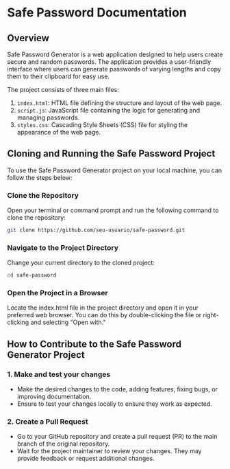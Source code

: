 # Safe Password Documentation

## Overview

Safe Password Generator is a web application designed to help users create secure and 
random passwords. The application provides a user-friendly interface where users can 
generate passwords of varying lengths and copy them to their clipboard for easy use.

The project consists of three main files:

1. `index.html`: HTML file defining the structure and layout of the web page.
2. `script.js`: JavaScript file containing the logic for generating and managing passwords.
3. `styles.css`: Cascading Style Sheets (CSS) file for styling the appearance of the web page.

## Cloning and Running the Safe Password Project

To use the Safe Password Generator project on your local machine, you can follow the steps below: <br/>

### Clone the Repository

Open your terminal or command prompt and run the following command to clone the repository:

```bash
git clone https://github.com/seu-usuario/safe-password.git
````

### Navigate to the Project Directory

Change your current directory to the cloned project:

```bash
cd safe-password
````

### Open the Project in a Browser

Locate the index.html file in the project directory and open it in your preferred web browser. You can do this by double-clicking the file or right-clicking and selecting "Open with."

## How to Contribute to the Safe Password Generator Project

### 1.  Make and test your changes
* Make the desired changes to the code, adding features, fixing bugs, or improving documentation.
* Ensure to test your changes locally to ensure they work as expected.

### 2. Create a Pull Request
* Go to your GitHub repository and create a pull request (PR) to the main branch of the original repository.
* Wait for the project maintainer to review your changes. They may provide feedback or request additional changes.

